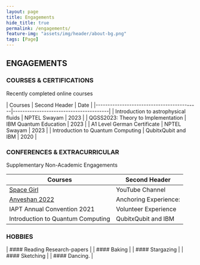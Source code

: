 ```yaml
---
layout: page
title: Engagements
hide_title: true
permalink: /engagements/
feature-img: "assets/img/header/about-bg.png"
tags: [Page]
---
```



## ENGAGEMENTS


### COURSES & CERTIFICATIONS

Recently completed online courses

| Courses                                   | Second Header           |    Date      |
|-------------------------------------------|----------------------------------------|
| Introduction to astrophysical fluids      |  NPTEL Swayam           |    2023      |
| QGSS2023: Theory to Implementation        |  IBM Quantum Education  |    2023      |
| A1 Level German Certificate               |  NPTEL Swayam           |    2023      |
| Introduction to Quantum Computing         |  QubitxQubit and IBM    |    2020      |



### CONFERENCES & EXTRACURRICULAR

Supplementary Non-Academic Engagements 

| Courses                                               | Second Header            |
|-------------------------------------------------------|--------------------------|
| [Space Girl](https://youtube.com/@spacegirl7433)      |  YouTube Channel         |  
| [Anveshan 2022](http://anveshan.svvv.edu.in/)         |  Anchoring Experience:   |
| IAPT Annual Convention 2021                           |  Volunteer Experience    |
| Introduction to Quantum Computing                     |  QubitxQubit and IBM     |



### HOBBIES 

 
| ####  Reading Research-papers |
| ####  Baking                  |
| ####  Stargazing              |
| ####  Sketching               |
| ####  Dancing.                |